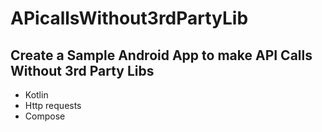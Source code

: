 # APicallsWithout3rdPartyLib
## Create a Sample Android App to make API Calls Without 3rd Party Libs

* Kotlin
* Http requests
* Compose


